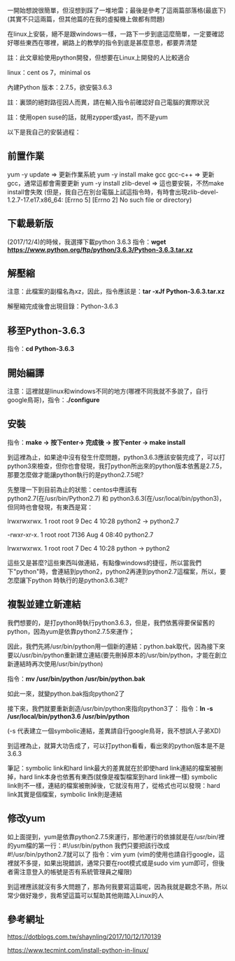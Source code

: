 一開始想說很簡單，但沒想到踩了一堆地雷；最後是參考了這兩篇部落格(最底下)(其實不只這兩篇，但其他篇的在我的虛擬機上做都有問題)

在linux上安裝，絕不是跟windows一樣，一路下一步到底這麼簡單，一定要確認好哪些東西在哪裡，網路上的教學的指令到底是甚麼意思，都要弄清楚

註：此文章給使用python開發，但想要在Linux上開發的人比較適合

linux：cent os 7，minimal os

內建Python 版本：2.7.5，欲安裝3.6.3

註：裏頭的絕對路徑因人而異，請在輸入指令前確認好自己電腦的實際狀況

註：使用open suse的話，就用zypper或yast，而不是yum



以下是我自己的安裝過程：

前置作業
------------------
yum -y update => 更新作業系統
yum -y install make gcc gcc-c++ => 更新gcc，通常這都會需要更新
yum -y install zlib-devel => 這也要安裝，不然make install會失敗
(但是，我自己在別台電腦上試這指令時，有時會出現zlib-devel-1.2.7-17.e17.x86_64: [Errno 5] [Errno 2] No such file or directory)

下載最新版
-------------------
(2017/12/4)的時候，我選擇下載python 3.6.3
指令：**wget https://www.python.org/ftp/python/3.6.3/Python-3.6.3.tar.xz**
   
解壓縮
------------------
注意：此檔案的副檔名為xz，因此，指令應該是：**tar -xJf Python-3.6.3.tar.xz**
   
   解壓縮完成後會出現目錄：Python-3.6.3
   
移至Python-3.6.3
--------------------
指令：**cd Python-3.6.3**

開始編譯
--------------------
注意：這裡就是linux和windows不同的地方(哪裡不同我就不多說了，自行google鳥哥)，指令：**./configure**

安裝
--------------------
指令：**make -> 按下enter-> 完成後 -> 按下enter -> make install**

到這裡為止，如果途中沒有發生什麼問題，python3.6.3應該安裝完成了，可以打python3來檢查，但你也會發現，我打python所出來的python版本依舊是2.7.5，
那要怎麼做才能讓python執行的是python2.7.5呢?

先整理一下到目前為止的狀態：centos中應該有python2.7(在/usr/bin/Python2.7) 和 python3.6.3(在/usr/local/bin/python3)，但同時也會發現，有東西是寫：

lrwxrwxrwx.  1 root root         9 Dec  4 10:28 python2 -> python2.7

-rwxr-xr-x.  1 root root      7136 Aug  4 08:40 python2.7

lrwxrwxrwx.  1 root root         7 Dec  4 10:28 python -> python2

這些又是甚麼?這些東西叫做連結，有點像windows的捷徑，所以當我們下"python"時，會連結到python2，python2再連到python2.7這檔案，所以，要怎麼讓下python
時執行的是python3.6.3呢?

複製並建立新連結
-------------------
   我們想要的，是打python時執行python3.6.3，但是，我們依舊得要保留舊的python，因為yum是依靠python2.7.5來運作；
   
   因此，我們先將/usr/bin/python用一個新的連結：python.bak取代，因為接下來要以/usr/bin/python重新建立連結(要先刪掉原本的/usr/bin/python，才能在創立新連結時再次使用/usr/bin/python)
   
   指令：**mv /usr/bin/python /usr/bin/python.bak**
   
   如此一來，就變python.bak指向python2了
   
   接下來，我們就要重新創造/usr/bin/python來指向python3了：
   指令：**ln -s /usr/local/bin/python3.6 /usr/bin/python**
   
   (-s 代表建立一個symbolic連結，差異請自行google鳥哥，我不想誤人子弟XD)
   
   到這裡為止，就算大功告成了，可以打python看看，看出來的python版本是不是3.6.3
   
   筆記：symbolic link和hard link最大的差異就在於即使hard link連結的檔案被刪掉，hard link本身也依舊有東西(就像是複製檔案到hard link裡一樣)
   symbolic link則不一樣，連結的檔案被刪掉後，它就沒有用了，從格式也可以發現：hard link其實是個檔案，symbolic link則是連結

修改yum
--------------------
   如上面提到，yum是依靠python2.7.5來運行，那他運行的依據就是在/usr/bin/裡的yum檔的第一行：#!/usr/bin/python
   我們只要把該行改成 #!/usr/bin/python2.7就可以了
   指令：vim yum (vim的使用也請自行google，這裡就不多提，如果出現錯誤，通常只要在root模式或是sudo vim yum即可，但後者需注意登入的帳號是否有系統管理員之權限)
   
   到這裡應該就沒有多大問題了，那為何我要寫這篇呢，因為我就是觀念不熟，所以常少做好幾步，我希望這篇可以幫助其他剛踏入Linux的人
   
參考網址
-------------
https://dotblogs.com.tw/shaynling/2017/10/12/170139

https://www.tecmint.com/install-python-in-linux/
